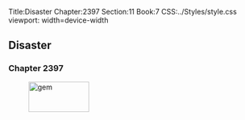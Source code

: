 Title:Disaster 
Chapter:2397 
Section:11 
Book:7 
CSS:../Styles/style.css 
viewport: width=device-width
  
## Disaster
### Chapter 2397 
<figure>
	<img src="../Images/gem.gif" alt="gem" id="gem" width="120" height="60" />
</figure>
  

  
  
